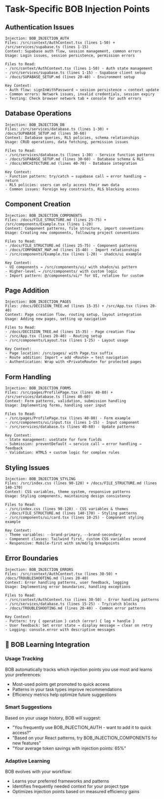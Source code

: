 # Task-Specific BOB Injection Points

## Authentication Issues
```
Injection: BOB_INJECTION_AUTH
Files: /src/context/AuthContext.tsx (lines 1-50) + /src/services/supabase.ts (lines 1-15)
Context: Supabase auth flow, session management, common errors
Usage: Login issues, session persistence, permission errors

Files to Read:
- /src/context/AuthContext.tsx (lines 1-50) - Auth state management
- /src/services/supabase.ts (lines 1-15) - Supabase client setup
- /docs/SUPABASE_SETUP.md (lines 20-40) - Environment setup

Key Context:
- Auth flow: signInWithPassword → session persistence → context update
- Common errors: Network issues, invalid credentials, session expiry
- Testing: Check browser network tab + console for auth errors
```

## Database Operations
```
Injection: BOB_INJECTION_DB
Files: /src/services/database.ts (lines 1-30) + /docs/SUPABASE_SETUP.md (lines 30-60)
Context: Database queries, RLS policies, schema relationships
Usage: CRUD operations, data fetching, permission issues

Files to Read:
- /src/services/database.ts (lines 1-30) - Service function patterns
- /docs/SUPABASE_SETUP.md (lines 30-60) - Database schema & RLS
- /docs/ARCHITECTURE.md (lines 40-70) - Database integration

Key Context:
- Function pattern: try/catch → supabase call → error handling → return
- RLS policies: users can only access their own data
- Common issues: Foreign key constraints, RLS blocking access
```

## Component Creation
```
Injection: BOB_INJECTION_COMPONENTS
Files: /docs/FILE_STRUCTURE.md (lines 25-75) + /src/components/Example.tsx (lines 1-20)
Context: Component patterns, file structure, import conventions
Usage: Creating new components, following project conventions

Files to Read:
- /docs/FILE_STRUCTURE.md (lines 25-75) - Component patterns
- /docs/COMPONENT_MAP.md (lines 15-40) - Import relationships
- /src/components/Example.tsx (lines 1-20) - shadcn/ui example

Key Context:
- UI components → /src/components/ui/ with shadcn/ui pattern
- Higher-level → /src/components/ with custom logic
- Import pattern: @/components/ui/* for UI, relative for custom
```

## Page Addition
```
Injection: BOB_INJECTION_PAGES
Files: /docs/DECISION_TREE.md (lines 15-35) + /src/App.tsx (lines 20-40)
Context: Page creation flow, routing setup, layout integration
Usage: Adding new pages, setting up navigation

Files to Read:
- /docs/DECISION_TREE.md (lines 15-35) - Page creation flow
- /src/App.tsx (lines 20-40) - Routing setup
- /src/components/Layout.tsx (lines 1-25) - Layout usage

Key Context:
- Page location: /src/pages/ with Page.tsx suffix
- Route addition: Import → add <Route> → test navigation
- Authentication: Wrap with <PrivateRoute> for protected pages
```

## Form Handling
```
Injection: BOB_INJECTION_FORMS
Files: /src/pages/ProfilePage.tsx (lines 40-80) + /src/services/database.ts (lines 40-60)
Context: Form patterns, validation, submission handling
Usage: Implementing forms, handling user input

Files to Read:
- /src/pages/ProfilePage.tsx (lines 40-80) - Form example
- /src/components/ui/input.tsx (lines 1-15) - Input component
- /src/services/database.ts (lines 40-60) - Update patterns

Key Context:
- State management: useState for form fields
- Submission: preventDefault → service call → error handling → feedback
- Validation: HTML5 + custom logic for complex rules
```

## Styling Issues
```
Injection: BOB_INJECTION_STYLING
Files: /src/index.css (lines 90-120) + /docs/FILE_STRUCTURE.md (lines 140-170)
Context: CSS variables, theme system, responsive patterns
Usage: Styling components, maintaining design consistency

Files to Read:
- /src/index.css (lines 90-120) - CSS variables & themes
- /docs/FILE_STRUCTURE.md (lines 140-170) - Styling patterns
- /src/components/ui/card.tsx (lines 10-25) - Component styling example

Key Context:
- Theme variables: --brand-primary, --brand-secondary
- Component classes: Tailwind first, custom CSS variables second
- Responsive: Mobile-first with sm/md/lg breakpoints
```

## Error Boundaries
```
Injection: BOB_INJECTION_ERRORS
Files: /src/context/AuthContext.tsx (lines 30-50) + /docs/TROUBLESHOOTING.md (lines 20-40)
Context: Error handling patterns, user feedback, logging
Usage: Implementing error boundaries, handling exceptions

Files to Read:
- /src/context/AuthContext.tsx (lines 30-50) - Error handling patterns
- /src/services/database.ts (lines 15-25) - Try/catch blocks
- /docs/TROUBLESHOOTING.md (lines 20-40) - Common error patterns

Key Context:
- Pattern: try { operation } catch (error) { log + handle }
- User feedback: Set error state → display message → clear on retry
- Logging: console.error with descriptive messages
```

## 🎯 BOB Learning Integration

### Usage Tracking
BOB automatically tracks which injection points you use most and learns your preferences:
- Most-used points get promoted to quick access
- Patterns in your task types improve recommendations
- Efficiency metrics help optimize future suggestions

### Smart Suggestions
Based on your usage history, BOB will suggest:
- "You frequently use BOB_INJECTION_AUTH - want to add it to quick access?"
- "Based on your React patterns, try BOB_INJECTION_COMPONENTS for new features"
- "Your average token savings with injection points: 65%"

### Adaptive Learning
BOB evolves with your workflow:
- Learns your preferred frameworks and patterns
- Identifies frequently needed context for your project type
- Optimizes injection points based on measured efficiency gains
